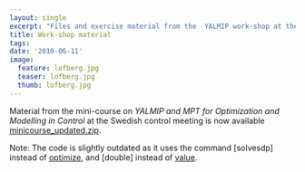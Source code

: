 ```yaml
---
layout: single
excerpt: "Files and exercise material from the  YALMIP work-shop at the Swedish control conference 2010"
title: Work-shop material
tags:
date: '2010-06-11'
image:
  feature: lofberg.jpg
  teaser: lofberg.jpg
  thumb: lofberg.jpg
---
```


Material from the mini-course on *YALMIP and MPT for Optimization and Modelling in Control* at the Swedish control meeting is now available [minicourse_updated.zip](/pub/minicourse_updated.zip).

Note: The code is slightly outdated as it uses the command [solvesdp] instead of [optimize](/command/optimize), and [double] instead of [value](/command/value).
